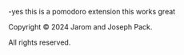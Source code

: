 -yes this is a pomodoro extension
this works great

Copyright © 2024 Jarom and Joseph Pack.

All rights reserved.

